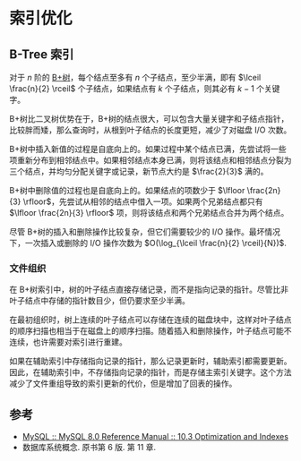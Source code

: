 # 索引优化

## B-Tree 索引

对于 $n$ 阶的 [B+树](../../../../cs/ds/tree/b+tree.md)，每个结点至多有 $n$ 个子结点，至少半满，即有 $\lceil \frac{n}{2} \rceil$ 个子结点，如果结点有 $k$ 个子结点，则其必有 $k-1$ 个关键字。

B+树比二叉树优势在于，B+树的结点很大，可以包含大量关键字和子结点指针，比较胖而矮，那么查询时，从根到叶子结点的长度更短，减少了对磁盘 I/O 次数。

B+树中插入新值的过程是自底向上的。如果过程中某个结点已满，先尝试将一些项重新分布到相邻结点中。如果相邻结点本身已满，则将该结点和相邻结点分裂为三个结点，并均匀分配关键字或记录，新节点大约是 $\frac{2}{3}$ 满的。

B+树中删除值的过程也是自底向上的。如果结点的项数少于 $\lfloor \frac{2n}{3} \rfloor$，先尝试从相邻的结点中借入一项。如果两个兄弟结点都只有 $\lfloor \frac{2n}{3} \rfloor$ 项，则将该结点和两个兄弟结点合并为两个结点。

尽管 B+树的插入和删除操作比较复杂，但它们需要较少的 I/O 操作。最坏情况下，一次插入或删除的 I/O 操作次数为 $O(\log_{\lceil \frac{n}{2} \rceil}{N})$.

### 文件组织

在 B+树索引中，树的叶子结点直接存储记录，而不是指向记录的指针。尽管比非叶子结点中存储的指针数目少，但仍要求至少半满。

在最初组织时，树上连续的叶子结点可以存储在连续的磁盘块中，这样对叶子结点的顺序扫描也相当于在磁盘上的顺序扫描。随着插入和删除操作，叶子结点可能不连续，也许需要对索引进行重建。

如果在辅助索引中存储指向记录的指针，那么记录更新时，辅助索引都需要更新。因此，在辅助索引中，不存储指向记录的指针，而是存储主索引关键字。这个方法减少了文件重组导致的索引更新的代价，但是增加了回表的操作。

## 参考

- [MySQL :: MySQL 8.0 Reference Manual :: 10.3 Optimization and Indexes](https://dev.mysql.com/doc/refman/8.0/en/optimization-indexes.html)
- 数据库系统概念. 原书第 6 版. 第 11 章.
